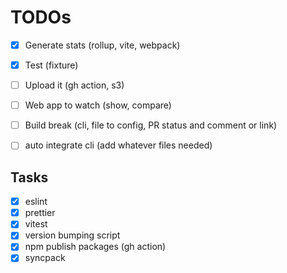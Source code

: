 TODOs
======

- [x] Generate stats (rollup, vite, webpack)
- [x] Test (fixture)
- [ ] Upload it (gh action, s3)
- [ ] Web app to watch (show, compare)
- [ ] Build break (cli, file to config, PR status and comment or link)
- [ ] auto integrate cli (add whatever files needed)


## Tasks
- [x] eslint
- [x] prettier
- [x] vitest
- [x] version bumping script
- [x] npm publish packages (gh action)
- [x] syncpack
